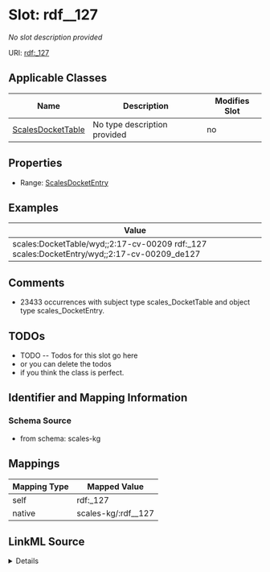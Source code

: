 

# Slot: rdf__127


_No slot description provided_





URI: [rdf:_127](http://www.w3.org/1999/02/22-rdf-syntax-ns#_127)



<!-- no inheritance hierarchy -->





## Applicable Classes

| Name | Description | Modifies Slot |
| --- | --- | --- |
| [ScalesDocketTable](../classes/ScalesDocketTable.md) | No type description provided |  no  |







## Properties

* Range: [ScalesDocketEntry](../classes/ScalesDocketEntry.md)






## Examples

| Value |
| --- |
| scales:DocketTable/wyd;;2:17-cv-00209 rdf:_127 scales:DocketEntry/wyd;;2:17-cv-00209_de127 |

## Comments

* 23433 occurrences with subject type scales_DocketTable and object type scales_DocketEntry.

## TODOs

* TODO -- Todos for this slot go here
* or you can delete the todos
* if you think the class is perfect.

## Identifier and Mapping Information







### Schema Source


* from schema: scales-kg




## Mappings

| Mapping Type | Mapped Value |
| ---  | ---  |
| self | rdf:_127 |
| native | scales-kg/:rdf__127 |




## LinkML Source

<details>
```yaml
name: rdf__127
description: No slot description provided
todos:
- TODO -- Todos for this slot go here
- or you can delete the todos
- if you think the class is perfect.
comments:
- 23433 occurrences with subject type scales_DocketTable and object type scales_DocketEntry.
examples:
- value: scales:DocketTable/wyd;;2:17-cv-00209 rdf:_127 scales:DocketEntry/wyd;;2:17-cv-00209_de127
from_schema: scales-kg
rank: 1000
slot_uri: rdf:_127
alias: rdf__127
domain_of:
- scales_DocketTable
range: scales_DocketEntry

```
</details>